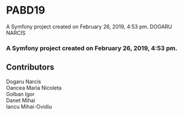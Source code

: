PABD19
======

A Symfony project created on February 26, 2019, 4:53 pm.
DOGARU NARCIS
### A Symfony project created on February 26, 2019, 4:53 pm.

## Contributors

Dogaru Narcis  
Oancea Maria Nicoleta  
Golban Igor  
Danet Mihai  
Iancu Mihai-Ovidiu
